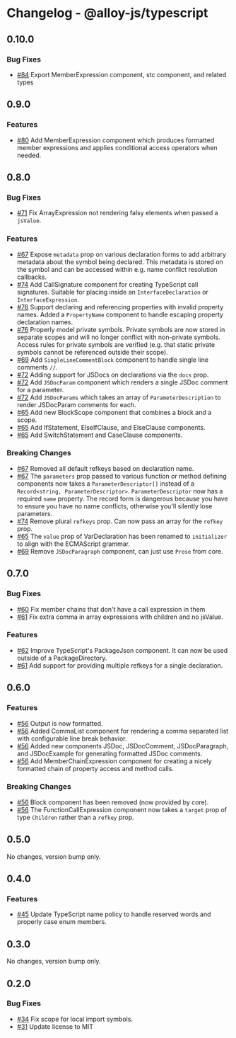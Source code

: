 # Changelog - @alloy-js/typescript

## 0.10.0

### Bug Fixes

- [#84](https://github.com/alloy-framework/alloy/pull/84) Export MemberExpression component, stc component, and related types


## 0.9.0

### Features

- [#80](https://github.com/alloy-framework/alloy/pull/80) Add MemberExpression component which produces formatted member expressions and applies conditional access operators when needed.


## 0.8.0

### Bug Fixes

- [#71](https://github.com/alloy-framework/alloy/pull/71) Fix ArrayExpression not rendering falsy elements when passed a `jsValue`.

### Features

- [#67](https://github.com/alloy-framework/alloy/pull/67) Expose `metadata` prop on various declaration forms to add arbitrary metadata about the symbol being declared. This metadata is stored on the symbol and can be accessed within e.g. name conflict resolution callbacks.
- [#74](https://github.com/alloy-framework/alloy/pull/74) Add CallSignature component for creating TypeScript call signatures. Suitable for placing inside an `InterfaceDeclaration` or `InterfaceExpression`.
- [#76](https://github.com/alloy-framework/alloy/pull/76) Support declaring and referencing properties with invalid property names. Added a `PropertyName` component to handle escaping property declaration names.
- [#76](https://github.com/alloy-framework/alloy/pull/76) Properly model private symbols. Private symbols are now stored in separate scopes and will no longer conflict with non-private symbols. Access rules for private symbols are verified (e.g. that static private symbols cannot be referenced outside their scope).
- [#69](https://github.com/alloy-framework/alloy/pull/69) Add `SingleLineCommentBlock` component to handle single line comments `//`.
- [#72](https://github.com/alloy-framework/alloy/pull/72) Adding support for JSDocs on declarations via the `docs` prop.
- [#72](https://github.com/alloy-framework/alloy/pull/72) Add `JSDocParam` component which renders a single JSDoc comment for a parameter.
- [#72](https://github.com/alloy-framework/alloy/pull/72) Add `JSDocParams` which takes an array of `ParameterDescription` to render JSDocParam comments for each.
- [#65](https://github.com/alloy-framework/alloy/pull/65) Add new BlockScope component that combines a block and a scope.
- [#65](https://github.com/alloy-framework/alloy/pull/65) Add IfStatement, ElseIfClause, and ElseClause components.
- [#65](https://github.com/alloy-framework/alloy/pull/65) Add SwitchStatement and CaseClause components.

### Breaking Changes

- [#67](https://github.com/alloy-framework/alloy/pull/67) Removed all default refkeys based on declaration name.
- [#67](https://github.com/alloy-framework/alloy/pull/67) The `parameters` prop passed to various function or method defining components now takes a `ParameterDescriptor[]` instead of a `Record<string, ParameterDescriptor>`. `ParameterDescriptor` now has a required `name` property. The record form is dangerous because you have to ensure you have no name conflicts, otherwise you'll silently lose parameters.
- [#74](https://github.com/alloy-framework/alloy/pull/74) Remove plural `refkeys` prop. Can now pass an array for the `refkey` prop.
- [#65](https://github.com/alloy-framework/alloy/pull/65) The `value` prop of VarDeclaration has been renamed to `initializer` to align with the ECMAScript grammar.
- [#69](https://github.com/alloy-framework/alloy/pull/69) Remove `JSDocParagraph` component, can just use `Prose` from core.

## 0.7.0

### Bug Fixes

- [#60](https://github.com/alloy-framework/alloy/pull/60) Fix member chains that don't have a call expression in them
- [#61](https://github.com/alloy-framework/alloy/pull/61) Fix extra comma in array expressions with children and no jsValue.

### Features

- [#62](https://github.com/alloy-framework/alloy/pull/62) Improve TypeScript's PackageJson component. It can now be used outside of a PackageDirectory.
- [#61](https://github.com/alloy-framework/alloy/pull/61) Add support for providing multiple refkeys for a single declaration.


## 0.6.0

### Features

- [#56](https://github.com/alloy-framework/alloy/pull/56) Output is now formatted.
- [#56](https://github.com/alloy-framework/alloy/pull/56) Added CommaList component for rendering a comma separated list with configurable line break behavior.
- [#56](https://github.com/alloy-framework/alloy/pull/56) Added new components JSDoc, JSDocComment, JSDocParagraph, and JSDocExample for generating formatted JSDoc comments.
- [#56](https://github.com/alloy-framework/alloy/pull/56) Add MemberChainExpression component for creating a nicely formatted chain of property access and method calls.

### Breaking Changes

- [#56](https://github.com/alloy-framework/alloy/pull/56) Block component has been removed (now provided by core).
- [#56](https://github.com/alloy-framework/alloy/pull/56) The FunctionCallExpression component now takes a `target` prop of type `Children` rather than a `refkey` prop.


## 0.5.0

No changes, version bump only.

## 0.4.0

### Features

- [#45](https://github.com/alloy-framework/alloy/pull/45) Update TypeScript name policy to handle reserved words and properly case
enum members.


## 0.3.0

No changes, version bump only.



## 0.2.0

### Bug Fixes

- [#34](https://github.com/alloy-framework/alloy/pull/34) Fix scope for local import symbols.
- [#31](https://github.com/alloy-framework/alloy/pull/31) Update license to MIT

